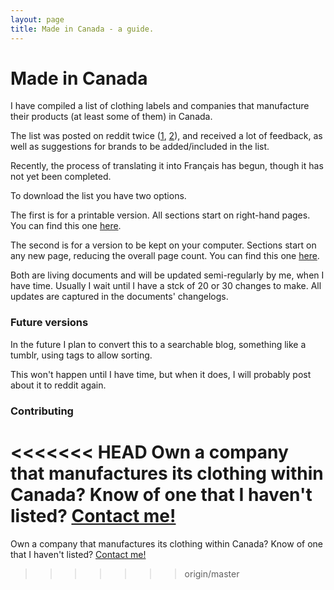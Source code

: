 ```yaml
---
layout: page
title: Made in Canada - a guide.
---
```


# Made in Canada

I have compiled a list of clothing labels and companies that manufacture their products (at least some of them) in Canada. 

The list was posted on reddit twice ([1](https://www.reddit.com/r/canada/comments/4bkiwa/madeincanada_clothing_a_list/), [2](https://www.reddit.com/r/canada/comments/58n18s/made_in_canada_clothing_a_list_v_20/)), and received a lot of feedback, as well as suggestions for brands to be added/included in the list.

Recently, the process of translating it into Français has begun, though it has not yet been completed.

To download the list you have two options.

The first is for a printable version. All sections start on right-hand pages. You can find this one [here](https://drive.google.com/uc?download=view&id=0Bz5r07H3CVJAeF9icE9wN3hBeTA).

The second is for a version to be kept on your computer. Sections start on any new page, reducing the overall page count. You can find this one [here](https://drive.google.com/uc?download=view&id=0Bz5r07H3CVJAdThnREJ2bXhaMHM).

Both are living documents and will be updated semi-regularly by me, when I have time. Usually I wait until I have a stck of 20 or 30 changes to make. All updates are captured in the documents' changelogs.

### Future versions

In the future I plan to convert this to a searchable blog, something like a tumblr, using tags to allow sorting.

This won't happen until I have time, but when it does, I will probably post about it to reddit again.

### Contributing

<<<<<<< HEAD
Own a company that manufactures its clothing within Canada? Know of one that I haven't listed? [Contact me!](mailto:clothingfromcanada@gmail.com)
=======
Own a company that manufactures its clothing within Canada? Know of one that I haven't listed? [Contact me!](mailto:clothingfromcanada@gmail.com)
>>>>>>> origin/master
